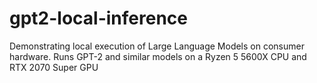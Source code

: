 # gpt2-local-inference
 Demonstrating local execution of Large Language Models on consumer hardware. Runs GPT-2 and similar models on a Ryzen 5 5600X CPU and RTX 2070 Super GPU
